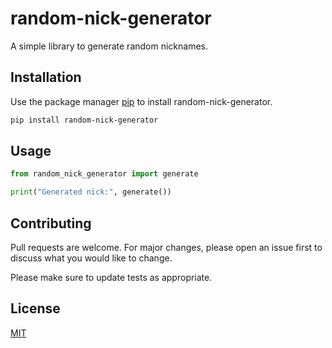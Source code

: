 # random-nick-generator

A simple library to generate random nicknames.

## Installation

Use the package manager [pip](https://pip.pypa.io/en/stable/) to install random-nick-generator.

```bash
pip install random-nick-generator
```

## Usage

```python
from random_nick_generator import generate

print("Generated nick:", generate())
```

## Contributing

Pull requests are welcome. For major changes, please open an issue first
to discuss what you would like to change.

Please make sure to update tests as appropriate.

## License

[MIT](https://choosealicense.com/licenses/mit/)